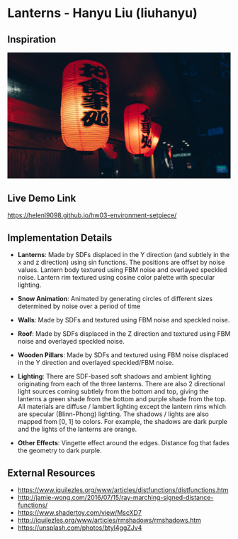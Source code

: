 # Lanterns - Hanyu Liu (liuhanyu)

## Inspiration
![](nigel-tadyanehondo-199310-unsplash.jpg)

## Live Demo Link 

https://helenl9098.github.io/hw03-environment-setpiece/

## Implementation Details

- __Lanterns__: Made by SDFs displaced in the Y direction (and subtlely in the x and z direction) using sin functions. The positions are offset by noise values. Lantern body textured using FBM noise and overlayed speckled noise. Lantern rim textured using cosine color palette with specular lighting.

- __Snow Animation__: Animated by generating circles of different sizes determined by noise over a period of time

- __Walls__: Made by SDFs and textured using FBM noise and speckled noise.

- __Roof__: Made by SDFs displaced in the Z direction and textured using FBM noise and overlayed speckled noise.

- __Wooden Pillars__: Made by SDFs and textured using FBM noise displaced in the Y direction and overlayed speckled/FBM noise.

- __Lighting__: There are SDF-based soft shadows and ambient lighting originating from each of the three lanterns. There are also 2 directional light sources coming subtlely from the bottom and top, giving the lanterns a green shade from the bottom and purple shade from the top. All materials are diffuse / lambert lighting except the lantern rims which are specular (Blinn-Phong) lighting. The shadows / lights are also mapped from [0, 1] to colors. For example, the shadows are dark purple and the lights of the lanterns are orange. 

- __Other Effects__: Vingette effect around the edges. Distance fog that fades the geometry to dark purple. 


## External Resources

- https://www.iquilezles.org/www/articles/distfunctions/distfunctions.htm
- http://jamie-wong.com/2016/07/15/ray-marching-signed-distance-functions/
- https://www.shadertoy.com/view/MscXD7
- http://iquilezles.org/www/articles/rmshadows/rmshadows.htm
- https://unsplash.com/photos/btyl4ggZJv4

